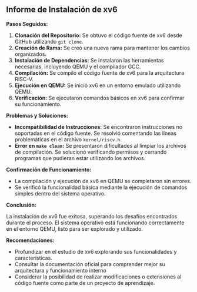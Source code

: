 ## Informe de Instalación de xv6

**Pasos Seguidos:**

1. **Clonación del Repositorio:** Se obtuvo el código fuente de xv6 desde GitHub utilizando `git clone`.
2. **Creación de Rama:** Se creó una nueva rama para mantener los cambios organizados.
3. **Instalación de Dependencias:** Se instalaron las herramientas necesarias, incluyendo QEMU y el compilador GCC.
4. **Compilación:** Se compiló el código fuente de xv6 para la arquitectura RISC-V.
5. **Ejecución en QEMU:** Se inició xv6 en un entorno emulado utilizando QEMU.
6. **Verificación:** Se ejecutaron comandos básicos en xv6 para confirmar su funcionamiento.

**Problemas y Soluciones:**

* **Incompatibilidad de Instrucciones:** Se encontraron instrucciones no soportadas en el código fuente. Se resolvió comentando las líneas problemáticas en el archivo `kernel/riscv.h`.
* **Error en `make clean`:** Se presentaron dificultades al limpiar los archivos de compilación. Se solucionó verificando permisos y cerrando programas que pudieran estar utilizando los archivos.

**Confirmación de Funcionamiento:**

* La compilación y ejecución de xv6 en QEMU se completaron sin errores.
* Se verificó la funcionalidad básica mediante la ejecución de comandos simples dentro del sistema operativo.

**Conclusión:**

La instalación de xv6 fue exitosa, superando los desafíos encontrados durante el proceso. El sistema operativo está funcionando correctamente en el entorno QEMU, listo para ser explorado y utilizado. 

**Recomendaciones:**

* Profundizar en el estudio de xv6 explorando sus funcionalidades y características.
* Consultar la documentación oficial para comprender mejor su arquitectura y funcionamiento interno
* Considerar la posibilidad de realizar modificaciones o extensiones al código fuente como parte de un proyecto de aprendizaje. 
